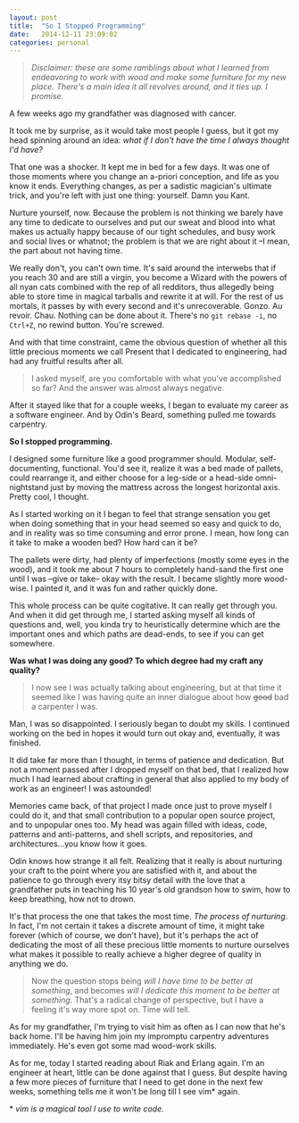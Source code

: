 ```yaml
---
layout: post
title:  "So I Stopped Programming"
date:   2014-12-11 23:09:02
categories: personal 
---
```


> *Disclaimer: these are some ramblings about what I learned from endeavoring
> to work with wood and make some furniture for my new place. There's a main
> idea it all revolves around, and it ties up. I promise.*

A few weeks ago my grandfather was diagnosed with cancer.

It took me by surprise, as it would take most people I guess, but it got my
head spinning around an idea: *what if I don't have the time I always thought
I'd have?*

That one was a shocker. It kept me in bed for a few days. It was one of those
moments where you change an a-priori conception, and life as you know it ends.
Everything changes, as per a sadistic magician's ultimate trick, and you're
left with just one thing: yourself. Damn you Kant.

Nurture yourself, now. Because the problem is not thinking we barely have any
time to dedicate to ourselves and put our sweat and blood into what makes us
actually happy because of our tight schedules, and busy work and social lives
or whatnot; the problem is that we are right about it –I mean, the part about
not having time.

We really don't, you can't own time. It's said around the interwebs that if you
reach 30 and are still a virgin, you become a Wizard with the powers of all
nyan cats combined with the rep of all redditors, thus allegedly being able to
store time in magical tarballs and rewrite it at will. For the rest of us
mortals, it passes by with every second and it's unrecoverable. Gonzo. Au
revoir. Chau. Nothing can be done about it. There's no `git rebase -i`, no
`Ctrl+Z`, no rewind button. You're screwed.

And with that time constraint, came the obvious question of whether all this
little precious moments we call Present that I dedicated to engineering, had
had any fruitful results after all.

> I asked myself, are you comfortable with what you've accomplished so far? And
> the answer was almost always negative.

After it stayed like that for a couple weeks, I began to evaluate my career as
a software engineer. And by Odin's Beard, something pulled me towards
carpentry.

**So I stopped programming.**

I designed some furniture like a good programmer should. Modular,
self-documenting, functional. You'd see it, realize it was a bed made of
pallets, could rearrange it, and either choose for a leg-side or a head-side
omni-nightstand just by moving the mattress across the longest horizontal axis.
Pretty cool, I thought. 

As I started working on it I began to feel that strange sensation you get when
doing something that in your head seemed so easy and quick to do, and in
reality was so time consuming and error prone. I mean, how long can it take to
make a wooden bed? How hard can it be?

The pallets were dirty, had plenty of imperfections (mostly some eyes in the
wood), and it took me about 7 hours to completely hand-sand the first one until
I was –give or take– okay with the result. I became slightly more wood-wise. I
painted it, and it was fun and rather quickly done.

This whole process can be quite cogitative. It can really get through you. And
when it did get through me, I started asking myself all kinds of questions and,
well, you kinda try to heuristically determine which are the important ones and
which paths are dead-ends, to see if you can get somewhere.

**Was what I was doing any good? To which degree had my craft any quality?**

> I now see I was actually talking about engineering, but at that time it
> seemed like I was having quite an inner dialogue about how ~~good~~ bad a
> carpenter I was.

Man, I was so disappointed. I seriously began to doubt my skills. I continued
working on the bed in hopes it would turn out okay and, eventually, it was
finished.

It did take far more than I thought, in terms of patience and dedication. But
not a moment passed after I dropped myself on that bed, that I realized how
much I had learned about crafting in general that also applied to my body of
work as an engineer! I was astounded!

Memories came back, of that project I made once just to prove myself I could do
it, and that small contribution to a popular open source project, and to
unpopular ones too. My head was again filled with ideas, code, patterns and
anti-patterns, and shell scripts, and repositories, and architectures...you
know how it goes.

Odin knows how strange it all felt. Realizing that it really is about nurturing
your craft to the point where you are satisfied with it, and about the patience
to go through every itsy bitsy detail with the love that a grandfather puts in
teaching his 10 year's old grandson how to swim, how to keep breathing, how not
to drown.

It's that process the one that takes the most time. *The process of nurturing*.
In fact, I'm not certain it takes a discrete amount of time, it might take
forever (which of course, we don't have), but it's perhaps the act of
dedicating the most of all these precious little moments to nurture ourselves
what makes it possible to really achieve a higher degree of quality in anything
we do.

> Now the question stops being *will I have time to be better at something*,
> and becomes *will I dedicate this moment to be better at something*. That's a
> radical change of perspective, but I have a feeling it's way more spot on.
> Time will tell.

As for my grandfather, I'm trying to visit him as often as I can now that he's
back home. I'll be having him join my impromptu carpentry adventures
immediately. He's even got some mad wood-work skills.

As for me, today I started reading about Riak and Erlang again. I'm an engineer
at heart, little can be done against that I guess. But despite having a few
more pieces of furniture that I need to get done in the next few weeks,
something tells me it won't be long till I see vim* again.

\* *vim is a magical tool I use to write code.*
